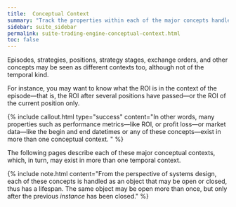 ```yaml
---
title:  Conceptual Context
summary: "Track the properties within each of the major concepts handled by the trading bot, such as episodes, strategies, positions, strategy stages, and exchange orders."
sidebar: suite_sidebar
permalink: suite-trading-engine-conceptual-context.html
toc: false
---
```


Episodes, strategies, positions, strategy stages, exchange orders, and other concepts may be seen as different contexts too, although not of the temporal kind.

For instance, you may want to know what the ROI is in the context of the episode&mdash;that is, the ROI after several positions have passed&mdash;or the ROI of the current position only.

{% include callout.html type="success" content="In other words, many properties such as performance metrics&mdash;like ROI, or profit loss&mdash;or market data&mdash;like the begin and end datetimes or any of these concepts&mdash;exist in more than one conceptual context. " %}

The following pages describe each of these major conceptual contexts, which, in turn, may exist in more than one temporal context.

{% include note.html content="From the perspective of systems design, each of these concepts is handled as an object that may be open or closed, thus has a lifespan. The same object may be open more than once, but only after the previous *instance* has been closed." %}

